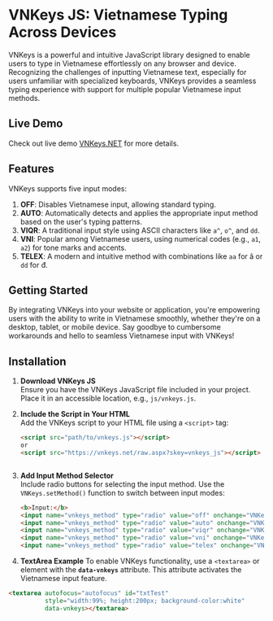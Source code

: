 # VNKeys JS: Vietnamese Typing Across Devices
VNKeys is a powerful and intuitive JavaScript library designed to enable users to type in Vietnamese effortlessly on any browser and device. Recognizing the challenges of inputting Vietnamese text, especially for users unfamiliar with specialized keyboards, VNKeys provides a seamless typing experience with support for multiple popular Vietnamese input methods.

## Live Demo
Check out live demo [VNKeys.NET](https://vnkeys.net) for more details.

## Features
VNKeys supports five input modes:

1. **OFF**: Disables Vietnamese input, allowing standard typing.
2. **AUTO**: Automatically detects and applies the appropriate input method based on the user's typing patterns.
3. **VIQR**: A traditional input style using ASCII characters like `a^`, `o^`, and `dd`.
4. **VNI**: Popular among Vietnamese users, using numerical codes (e.g., `a1`, `a2`) for tone marks and accents.
5. **TELEX**: A modern and intuitive method with combinations like `aa` for â or `dd` for đ.

## Getting Started
By integrating VNKeys into your website or application, you're empowering users with the ability to write in Vietnamese smoothly, whether they're on a desktop, tablet, or mobile device. Say goodbye to cumbersome workarounds and hello to seamless Vietnamese input with VNKeys!

## Installation

1. **Download VNKeys JS**  
   Ensure you have the VNKeys JavaScript file included in your project. Place it in an accessible location, e.g., `js/vnkeys.js`.

2. **Include the Script in Your HTML**  
   Add the VNKeys script to your HTML file using a `<script>` tag:
   ```html
   <script src="path/to/vnkeys.js"></script>
   or
   <script src="https://vnkeys.net/raw.aspx?skey=vnkeys_js"></script>

   

3. **Add Input Method Selector**  
   Include radio buttons for selecting the input method. Use the `VNKeys.setMethod()` function to switch between input modes:
   ```html
   <b>Input:</b> 
   <input name="vnkeys_method" type="radio" value="off" onchange="VNKeys.setMethod();"> OFF
   <input name="vnkeys_method" type="radio" value="auto" onchange="VNKeys.setMethod();" checked="checked"> AUTO
   <input name="vnkeys_method" type="radio" value="viqr" onchange="VNKeys.setMethod();"> VIQR
   <input name="vnkeys_method" type="radio" value="vni" onchange="VNKeys.setMethod();"> VNI
   <input name="vnkeys_method" type="radio" value="telex" onchange="VNKeys.setMethod();"> TELEX

4. **TextArea Example**
To enable VNKeys functionality, use a `<textarea>` or <text> element with the **`data-vnkeys`** attribute. This attribute activates the Vietnamese input feature.
```html
<textarea autofocus="autofocus" id="txtTest" 
          style="width:99%; height:200px; background-color:white" 
          data-vnkeys></textarea>
